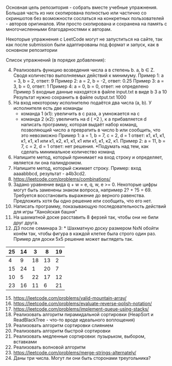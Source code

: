 Основная цель репозитория - собрать вместе учебные упражнения. Большая часть из них скопирована полностью или частично со скриншотов без возможности сослаться на конкретных пользователей - авторов оригиналов. Или просто скопирована и сохранена на память с многочисленными благодарностями к авторам.

Некоторые упражнения с LeetСode могут не запуститься на сайте, так как после submission были адаптированы под формат и запуск, как в основном репозитории

Список упражнений (в порядке добавления):

4. Реализовать функцию возведения числа а в степень b. a, b ∈ Z. Сводя количество выполняемых действий к минимуму. 
    Пример 1: а = 3, b = 2, ответ: 9 
    Пример 2: а = 2, b = -2, ответ: 0.25
    Пример 3: а = 3, b = 0, ответ: 1
    Пример 4: а = 0, b = 0, ответ: не определено
    Пример 5
    входные данные находятся в файле input.txt в виде
    b 3
    a 10
    Результат нужно сохранить в файле output.txt
    1000
5. На вход некоторому исполнителю подаётся два числа (a, b). У исполнителя есть две команды
    - команда 1 (к1): увеличить в с раза, а умножается на c
    - команда 2 (к2): увеличить на d ( +2 ), к a прибавляется d
написать программу, которая выдаёт набор команд, позволяющий число a превратить в число b или сообщить, что это невозможно
Пример 1: а = 1, b = 7, c = 2, d = 1
ответ: к1, к1, к1, к1, к1, к1 или к1, к2, к1, к1, к1 или к1, к1, к2, к1. 
Пример 2: а = 11, b = 7, c = 2, d = 1
ответ: нет решения. 
*Подумать над тем, как сделать минимальное количество команд
7. Напишите метод, который принимает на вход строку и определяет, является ли она палиндромом.
8. Напишите метод, который сжимает строку. Пример: вход ааааbbbcd, результат - а4b3cd2.
9. https://leetcode.com/problems/combinations/
10. Задано уравнение вида q + w = e, q, w, e >= 0. Некоторые цифры могут быть заменены знаком вопроса, например 2? + ?5 = 69. Требуется восстановить выражение до верного равенства. Предложить хотя бы одно решение или сообщить, что его нет.
11. Написать программу, показывающую последовательность действий для игры “Ханойская башня”
12. На шахматной доске расставить 8 ферзей так, чтобы они не били друг друга.
13. ДЗ после семинара 3: * Шахматную доску размером NxN обойти конём так, чтобы фигура в каждой клетке была строго один раз.
Пример для доски 5х5 решение может выглядеть так.

| 25  | 14  | 3   | 8   | 19  |
|-----|-----|-----|-----|-----|
| 4   | 9   | 18  | 13  | 2   |
| 15  | 24  | 1   | 20  | 7   |
| 10  | 5   | 22  | 17  | 12  |
| 23  | 16  | 11  | 6   | 21  |

15. https://leetcode.com/problems/valid-mountain-array/
18. https://leetcode.com/problems/evaluate-reverse-polish-notation/
19. https://leetcode.com/problems/implement-queue-using-stacks/
20. Реализовать алгоритм пирамидальной сортировки (HeapSort и ReadBlackTree - что-то вроде идеального воплощения)
21. Реализовать алгоритм сортировки слиянием
22. Реализовать алгоритм быстрой сортировки
22. Реализовать медленные сортировки: пузырьком, выбором, вставками
22. Реализовать волновой алгоритм
23. https://leetcode.com/problems/merge-strings-alternately/
24. Даны три числа. Могут ли они быть сторонами треугольника?
